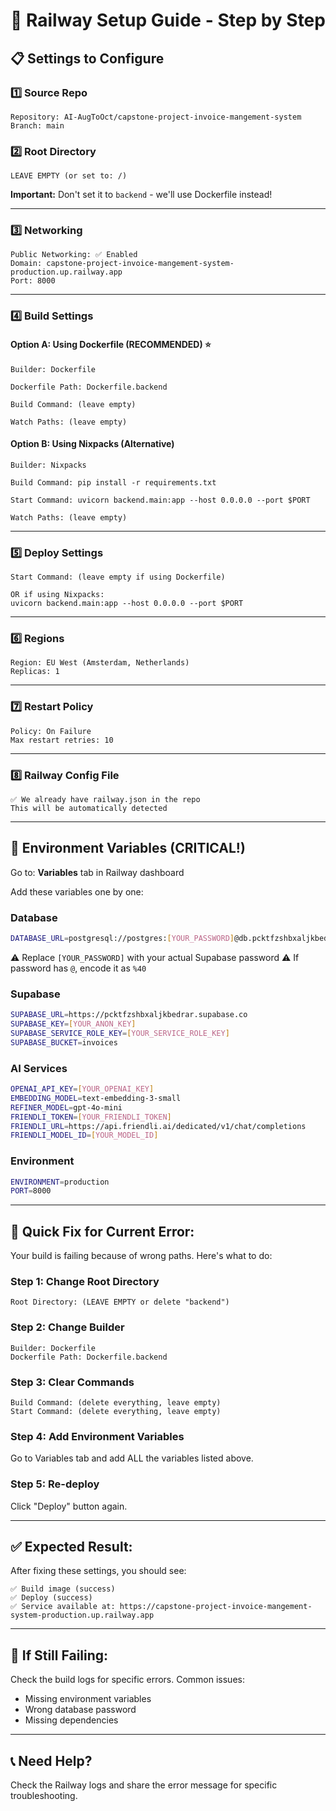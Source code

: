 # 🚂 Railway Setup Guide - Step by Step

## 📋 Settings to Configure

### 1️⃣ **Source Repo**
```
Repository: AI-AugToOct/capstone-project-invoice-mangement-system
Branch: main
```

### 2️⃣ **Root Directory** 
```
LEAVE EMPTY (or set to: /)
```
**Important:** Don't set it to `backend` - we'll use Dockerfile instead!

---

### 3️⃣ **Networking**
```
Public Networking: ✅ Enabled
Domain: capstone-project-invoice-mangement-system-production.up.railway.app
Port: 8000
```

---

### 4️⃣ **Build Settings**

#### Option A: Using Dockerfile (RECOMMENDED) ⭐
```
Builder: Dockerfile

Dockerfile Path: Dockerfile.backend

Build Command: (leave empty)

Watch Paths: (leave empty)
```

#### Option B: Using Nixpacks (Alternative)
```
Builder: Nixpacks

Build Command: pip install -r requirements.txt

Start Command: uvicorn backend.main:app --host 0.0.0.0 --port $PORT

Watch Paths: (leave empty)
```

---

### 5️⃣ **Deploy Settings**
```
Start Command: (leave empty if using Dockerfile)

OR if using Nixpacks:
uvicorn backend.main:app --host 0.0.0.0 --port $PORT
```

---

### 6️⃣ **Regions**
```
Region: EU West (Amsterdam, Netherlands)
Replicas: 1
```

---

### 7️⃣ **Restart Policy**
```
Policy: On Failure
Max restart retries: 10
```

---

### 8️⃣ **Railway Config File**
```
✅ We already have railway.json in the repo
This will be automatically detected
```

---

## 🔑 **Environment Variables (CRITICAL!)**

Go to: **Variables** tab in Railway dashboard

Add these variables one by one:

### Database
```bash
DATABASE_URL=postgresql://postgres:[YOUR_PASSWORD]@db.pcktfzshbxaljkbedrar.supabase.co:5432/postgres
```
⚠️ Replace `[YOUR_PASSWORD]` with your actual Supabase password
⚠️ If password has `@`, encode it as `%40`

### Supabase
```bash
SUPABASE_URL=https://pcktfzshbxaljkbedrar.supabase.co
SUPABASE_KEY=[YOUR_ANON_KEY]
SUPABASE_SERVICE_ROLE_KEY=[YOUR_SERVICE_ROLE_KEY]
SUPABASE_BUCKET=invoices
```

### AI Services
```bash
OPENAI_API_KEY=[YOUR_OPENAI_KEY]
EMBEDDING_MODEL=text-embedding-3-small
REFINER_MODEL=gpt-4o-mini
FRIENDLI_TOKEN=[YOUR_FRIENDLI_TOKEN]
FRIENDLI_URL=https://api.friendli.ai/dedicated/v1/chat/completions
FRIENDLI_MODEL_ID=[YOUR_MODEL_ID]
```

### Environment
```bash
ENVIRONMENT=production
PORT=8000
```

---

## 🎯 **Quick Fix for Current Error:**

Your build is failing because of wrong paths. Here's what to do:

### Step 1: Change Root Directory
```
Root Directory: (LEAVE EMPTY or delete "backend")
```

### Step 2: Change Builder
```
Builder: Dockerfile
Dockerfile Path: Dockerfile.backend
```

### Step 3: Clear Commands
```
Build Command: (delete everything, leave empty)
Start Command: (delete everything, leave empty)
```

### Step 4: Add Environment Variables
Go to Variables tab and add ALL the variables listed above.

### Step 5: Re-deploy
Click "Deploy" button again.

---

## ✅ **Expected Result:**

After fixing these settings, you should see:
```
✅ Build image (success)
✅ Deploy (success)
✅ Service available at: https://capstone-project-invoice-mangement-system-production.up.railway.app
```

---

## 🔧 **If Still Failing:**

Check the build logs for specific errors. Common issues:
- Missing environment variables
- Wrong database password
- Missing dependencies

---

## 📞 **Need Help?**

Check the Railway logs and share the error message for specific troubleshooting.

